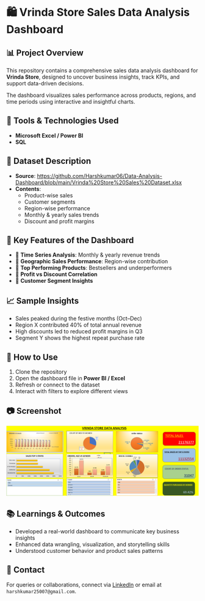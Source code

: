 # 🛍️ Vrinda Store Sales Data Analysis Dashboard

## 📊 Project Overview
This repository contains a comprehensive sales data analysis dashboard for **Vrinda Store**, designed to uncover business insights, track KPIs, and support data-driven decisions.

The dashboard visualizes sales performance across products, regions, and time periods using interactive and insightful charts.

## 🧰 Tools & Technologies Used
- **Microsoft Excel / Power BI**
- **SQL**

## 📁 Dataset Description
- **Source**: https://github.com/Harshkumar06/Data-Analysis-Dashboard/blob/main/Vrinda%20Store%20Sales%20Dataset.xlsx
- **Contents**:
  - Product-wise sales
  - Customer segments
  - Region-wise performance
  - Monthly & yearly sales trends
  - Discount and profit margins

## 📌 Key Features of the Dashboard
- 📆 **Time Series Analysis**: Monthly & yearly revenue trends
- 📍 **Geographic Sales Performance**: Region-wise contribution
- 🛒 **Top Performing Products**: Bestsellers and underperformers
- 🧮 **Profit vs Discount Correlation**
- 👤 **Customer Segment Insights**

## 📈 Sample Insights
- Sales peaked during the festive months (Oct–Dec)
- Region X contributed 40% of total annual revenue
- High discounts led to reduced profit margins in Q3
- Segment Y shows the highest repeat purchase rate

## 🚀 How to Use
1. Clone the repository
2. Open the dashboard file in **Power BI / Excel**
3. Refresh or connect to the dataset
4. Interact with filters to explore different views

## 📷 Screenshot
![Vrinda Store Dashboard](https://github.com/Harshkumar06/Data-Analysis-Dashboard/blob/main/Screenshot%202025-06-07%20134922.png)

## 📚 Learnings & Outcomes
- Developed a real-world dashboard to communicate key business insights
- Enhanced data wrangling, visualization, and storytelling skills
- Understood customer behavior and product sales patterns

## 📩 Contact
For queries or collaborations, connect via [LinkedIn](#www.linkedin.com/in/harsh-kumar-737997231) or email at `harshkumar25007@gmail.com`.
